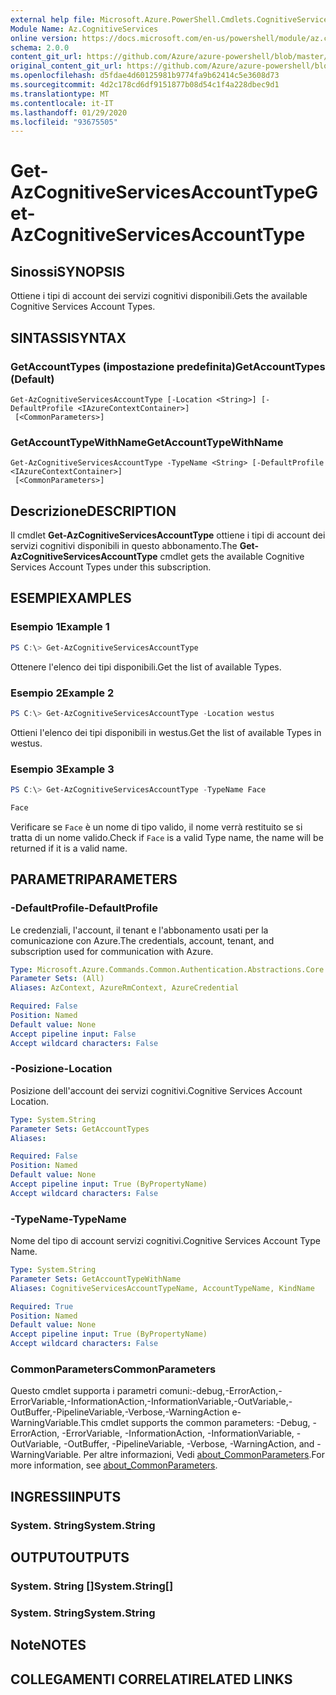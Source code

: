 ```yaml
---
external help file: Microsoft.Azure.PowerShell.Cmdlets.CognitiveServices.dll-Help.xml
Module Name: Az.CognitiveServices
online version: https://docs.microsoft.com/en-us/powershell/module/az.cognitiveservices/get-azcognitiveservicesaccounttype
schema: 2.0.0
content_git_url: https://github.com/Azure/azure-powershell/blob/master/src/CognitiveServices/CognitiveServices/help/Get-AzCognitiveServicesAccountType.md
original_content_git_url: https://github.com/Azure/azure-powershell/blob/master/src/CognitiveServices/CognitiveServices/help/Get-AzCognitiveServicesAccountType.md
ms.openlocfilehash: d5fdae4d60125981b9774fa9b62414c5e3608d73
ms.sourcegitcommit: 4d2c178cd6df9151877b08d54c1f4a228dbec9d1
ms.translationtype: MT
ms.contentlocale: it-IT
ms.lasthandoff: 01/29/2020
ms.locfileid: "93675505"
---
```

# <span data-ttu-id="4f393-101">Get-AzCognitiveServicesAccountType</span><span class="sxs-lookup"><span data-stu-id="4f393-101">Get-AzCognitiveServicesAccountType</span></span>

## <span data-ttu-id="4f393-102">Sinossi</span><span class="sxs-lookup"><span data-stu-id="4f393-102">SYNOPSIS</span></span>
<span data-ttu-id="4f393-103">Ottiene i tipi di account dei servizi cognitivi disponibili.</span><span class="sxs-lookup"><span data-stu-id="4f393-103">Gets the available Cognitive Services Account Types.</span></span>

## <span data-ttu-id="4f393-104">SINTASSI</span><span class="sxs-lookup"><span data-stu-id="4f393-104">SYNTAX</span></span>

### <span data-ttu-id="4f393-105">GetAccountTypes (impostazione predefinita)</span><span class="sxs-lookup"><span data-stu-id="4f393-105">GetAccountTypes (Default)</span></span>
```
Get-AzCognitiveServicesAccountType [-Location <String>] [-DefaultProfile <IAzureContextContainer>]
 [<CommonParameters>]
```

### <span data-ttu-id="4f393-106">GetAccountTypeWithName</span><span class="sxs-lookup"><span data-stu-id="4f393-106">GetAccountTypeWithName</span></span>
```
Get-AzCognitiveServicesAccountType -TypeName <String> [-DefaultProfile <IAzureContextContainer>]
 [<CommonParameters>]
```

## <span data-ttu-id="4f393-107">Descrizione</span><span class="sxs-lookup"><span data-stu-id="4f393-107">DESCRIPTION</span></span>
<span data-ttu-id="4f393-108">Il cmdlet **Get-AzCognitiveServicesAccountType** ottiene i tipi di account dei servizi cognitivi disponibili in questo abbonamento.</span><span class="sxs-lookup"><span data-stu-id="4f393-108">The **Get-AzCognitiveServicesAccountType** cmdlet gets the available Cognitive Services Account Types under this subscription.</span></span>

## <span data-ttu-id="4f393-109">ESEMPI</span><span class="sxs-lookup"><span data-stu-id="4f393-109">EXAMPLES</span></span>

### <span data-ttu-id="4f393-110">Esempio 1</span><span class="sxs-lookup"><span data-stu-id="4f393-110">Example 1</span></span>
```powershell
PS C:\> Get-AzCognitiveServicesAccountType
```

<span data-ttu-id="4f393-111">Ottenere l'elenco dei tipi disponibili.</span><span class="sxs-lookup"><span data-stu-id="4f393-111">Get the list of available Types.</span></span>

### <span data-ttu-id="4f393-112">Esempio 2</span><span class="sxs-lookup"><span data-stu-id="4f393-112">Example 2</span></span>
```powershell
PS C:\> Get-AzCognitiveServicesAccountType -Location westus
```

<span data-ttu-id="4f393-113">Ottieni l'elenco dei tipi disponibili in westus.</span><span class="sxs-lookup"><span data-stu-id="4f393-113">Get the list of available Types in westus.</span></span>

### <span data-ttu-id="4f393-114">Esempio 3</span><span class="sxs-lookup"><span data-stu-id="4f393-114">Example 3</span></span>
```powershell
PS C:\> Get-AzCognitiveServicesAccountType -TypeName Face

Face
```

<span data-ttu-id="4f393-115">Verificare se `Face` è un nome di tipo valido, il nome verrà restituito se si tratta di un nome valido.</span><span class="sxs-lookup"><span data-stu-id="4f393-115">Check if `Face` is a valid Type name, the name will be returned if it is a valid name.</span></span>

## <span data-ttu-id="4f393-116">PARAMETRI</span><span class="sxs-lookup"><span data-stu-id="4f393-116">PARAMETERS</span></span>

### <span data-ttu-id="4f393-117">-DefaultProfile</span><span class="sxs-lookup"><span data-stu-id="4f393-117">-DefaultProfile</span></span>
<span data-ttu-id="4f393-118">Le credenziali, l'account, il tenant e l'abbonamento usati per la comunicazione con Azure.</span><span class="sxs-lookup"><span data-stu-id="4f393-118">The credentials, account, tenant, and subscription used for communication with Azure.</span></span>

```yaml
Type: Microsoft.Azure.Commands.Common.Authentication.Abstractions.Core.IAzureContextContainer
Parameter Sets: (All)
Aliases: AzContext, AzureRmContext, AzureCredential

Required: False
Position: Named
Default value: None
Accept pipeline input: False
Accept wildcard characters: False
```

### <span data-ttu-id="4f393-119">-Posizione</span><span class="sxs-lookup"><span data-stu-id="4f393-119">-Location</span></span>
<span data-ttu-id="4f393-120">Posizione dell'account dei servizi cognitivi.</span><span class="sxs-lookup"><span data-stu-id="4f393-120">Cognitive Services Account Location.</span></span>

```yaml
Type: System.String
Parameter Sets: GetAccountTypes
Aliases:

Required: False
Position: Named
Default value: None
Accept pipeline input: True (ByPropertyName)
Accept wildcard characters: False
```

### <span data-ttu-id="4f393-121">-TypeName</span><span class="sxs-lookup"><span data-stu-id="4f393-121">-TypeName</span></span>
<span data-ttu-id="4f393-122">Nome del tipo di account servizi cognitivi.</span><span class="sxs-lookup"><span data-stu-id="4f393-122">Cognitive Services Account Type Name.</span></span>

```yaml
Type: System.String
Parameter Sets: GetAccountTypeWithName
Aliases: CognitiveServicesAccountTypeName, AccountTypeName, KindName

Required: True
Position: Named
Default value: None
Accept pipeline input: True (ByPropertyName)
Accept wildcard characters: False
```

### <span data-ttu-id="4f393-123">CommonParameters</span><span class="sxs-lookup"><span data-stu-id="4f393-123">CommonParameters</span></span>
<span data-ttu-id="4f393-124">Questo cmdlet supporta i parametri comuni:-debug,-ErrorAction,-ErrorVariable,-InformationAction,-InformationVariable,-OutVariable,-OutBuffer,-PipelineVariable,-Verbose,-WarningAction e-WarningVariable.</span><span class="sxs-lookup"><span data-stu-id="4f393-124">This cmdlet supports the common parameters: -Debug, -ErrorAction, -ErrorVariable, -InformationAction, -InformationVariable, -OutVariable, -OutBuffer, -PipelineVariable, -Verbose, -WarningAction, and -WarningVariable.</span></span> <span data-ttu-id="4f393-125">Per altre informazioni, Vedi [about_CommonParameters](https://go.microsoft.com/fwlink/?LinkID=113216).</span><span class="sxs-lookup"><span data-stu-id="4f393-125">For more information, see [about_CommonParameters](https://go.microsoft.com/fwlink/?LinkID=113216).</span></span>

## <span data-ttu-id="4f393-126">INGRESSI</span><span class="sxs-lookup"><span data-stu-id="4f393-126">INPUTS</span></span>

### <span data-ttu-id="4f393-127">System. String</span><span class="sxs-lookup"><span data-stu-id="4f393-127">System.String</span></span>

## <span data-ttu-id="4f393-128">OUTPUT</span><span class="sxs-lookup"><span data-stu-id="4f393-128">OUTPUTS</span></span>

### <span data-ttu-id="4f393-129">System. String []</span><span class="sxs-lookup"><span data-stu-id="4f393-129">System.String[]</span></span>

### <span data-ttu-id="4f393-130">System. String</span><span class="sxs-lookup"><span data-stu-id="4f393-130">System.String</span></span>

## <span data-ttu-id="4f393-131">Note</span><span class="sxs-lookup"><span data-stu-id="4f393-131">NOTES</span></span>

## <span data-ttu-id="4f393-132">COLLEGAMENTI CORRELATI</span><span class="sxs-lookup"><span data-stu-id="4f393-132">RELATED LINKS</span></span>

